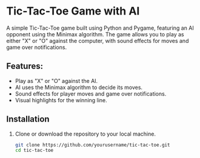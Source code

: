 # Tic-Tac-Toe Game with AI

A simple Tic-Tac-Toe game built using Python and Pygame, featuring an AI opponent using the Minimax algorithm. The game allows you to play as either "X" or "O" against the computer, with sound effects for moves and game over notifications.

## Features:
- Play as "X" or "O" against the AI.
- AI uses the Minimax algorithm to decide its moves.
- Sound effects for player moves and game over notifications.
- Visual highlights for the winning line.

## Installation

1. Clone or download the repository to your local machine.

   ```bash
   git clone https://github.com/yourusername/tic-tac-toe.git
   cd tic-tac-toe

